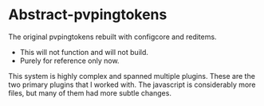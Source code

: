 # Abstract-pvpingtokens

The original pvpingtokens rebuilt with configcore and reditems.

* This will not function and will not build.
* Purely for reference only now.

This system is highly complex and spanned multiple plugins. These are the two primary plugins that I worked with.
The javascript is considerably more files, but many of them had more subtle changes.